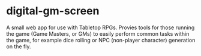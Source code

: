 # digital-gm-screen
A small web app for use with Tabletop RPGs. Provies tools for those running the game (Game Masters, or GMs) to easily perform common tasks within the game, for example dice rolling or NPC (non-player character) generation on the fly.
